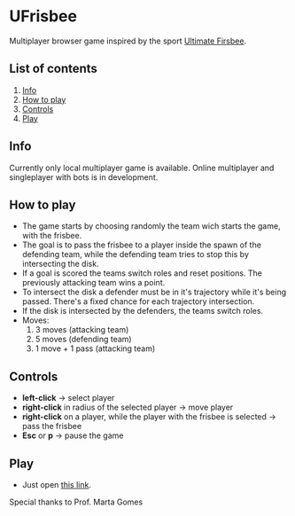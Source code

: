 # UFrisbee

Multiplayer browser game inspired by the sport [Ultimate Firsbee](https://en.wikipedia.org/wiki/Ultimate_(sport)).

## List of contents

1. [Info](#Info)
1. [How to play](#How-to-play)
1. [Controls](#Controls)
1. [Play](#Play)

## Info

Currently only local multiplayer game is available. Online multiplayer and singleplayer with bots is in development.

## How to play

- The game starts by choosing randomly the team wich starts the game, with the frisbee.
- The goal is to pass the frisbee to a player inside the spawn of the defending team, while the defending team tries to stop this by intersecting the disk.
- If a goal is scored the teams switch roles and reset positions. The previously attacking team wins a point.
- To intersect the disk a defender must be in it's trajectory while it's being passed. There's a fixed chance for each trajectory intersection.
- If the disk is intersected by the defenders, the teams switch roles.
- Moves:
  1. 3 moves (attacking team) 
  1. 5 moves (defending team)
  1. 1 move + 1 pass (attacking team)
  
## Controls

- **left-click** -> select player
- **right-click** in radius of the selected player -> move player 
- **right-click** on a player, while the player with the frisbee is selected -> pass the frisbee 
- **Esc** or **p** -> pause the game

## Play

- Just open [this link](https://goncrust.github.io/UFrisbee/).


Special thanks to Prof. Marta Gomes
